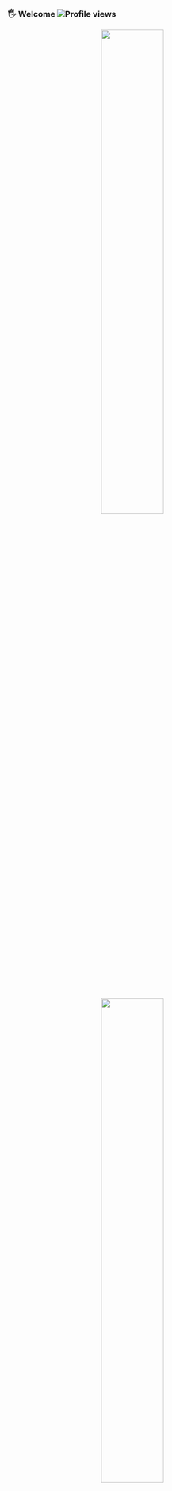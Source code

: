 ### 🖐 Welcome ![Profile views](https://komarev.com/ghpvc/?username=adil-nauruzbaev&color=blue)

<p align="center">
  <img height="50%" width="auto" src ="https://github-readme-stats.vercel.app/api?username=adil-nauruzbaev&show_icons=true&count_private=true&theme=darcula&hide_border=true&hide=issues,contribs&bg_color=00000000">
  <img height="50%" width="auto" src ="https://github-readme-stats.vercel.app/api/top-langs/?username=adil-nauruzbaev&layout=compact&hide_border=true&theme=darcula&bg_color=00000000&langs_count=6&hide=jupyter%20notebook,tex,css,php">
  <br>
  <br>
  <img src ="https://github-readme-streak-stats.herokuapp.com?user=adil-nauruzbaev&theme=darcula&hide_border=true&background=FFFFFF00">
  <br>
</p>


  

### 👍 You can contact me:
<p align="left">
  &nbsp;
  <a href="https://t.me/fooi_dieon"><img src="https://cdn3.iconfinder.com/data/icons/social-media-chamfered-corner/154/telegram-512.png" height="100"/width="100"/></a>
  &nbsp;
  <a href="https://www.linkedin.com/"><img src="https://cdn2.iconfinder.com/data/icons/social-media-2285/512/1_Linkedin_unofficial_colored_svg-256.png" height="100"/width="100"/></a> 
  &nbsp;
  



